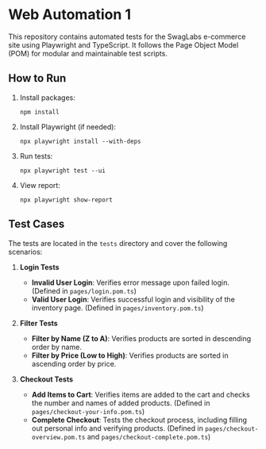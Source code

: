 # Web Automation 1

This repository contains automated tests for the SwagLabs e-commerce site using Playwright and TypeScript. It follows the Page Object Model (POM) for modular and maintainable test scripts.

## How to Run
1. Install packages:
   ```shell
   npm install
   ```
2. Install Playwright (if needed):
   ```shell
   npx playwright install --with-deps
   ```
3. Run tests:
   ```shell
   npx playwright test --ui
4. View report:
   ```shell
   npx playwright show-report
   ```

## Test Cases
The tests are located in the `tests` directory and cover the following scenarios:

1. **Login Tests**
   - **Invalid User Login**: Verifies error message upon failed login. (Defined in `pages/login.pom.ts`)
   - **Valid User Login**: Verifies successful login and visibility of the inventory page. (Defined in `pages/inventory.pom.ts`)

2. **Filter Tests**
   - **Filter by Name (Z to A)**: Verifies products are sorted in descending order by name.
   - **Filter by Price (Low to High)**: Verifies products are sorted in ascending order by price.

3. **Checkout Tests**
   - **Add Items to Cart**: Verifies items are added to the cart and checks the number and names of added products. (Defined in `pages/checkout-your-info.pom.ts`)
   - **Complete Checkout**: Tests the checkout process, including filling out personal info and verifying products. (Defined in `pages/checkout-overview.pom.ts` and `pages/checkout-complete.pom.ts`)